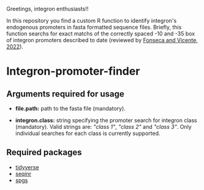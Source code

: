 

Greetings, integron enthusiasts!!

In this repository you find a custom R function to identify integron's endogenous promoters in fasta formatted sequence files. Briefly, this function searchs for exact matchs of the correctly spaced -10 and -35 box of integron promoters described to date (reviewed by [Fonseca and Vicente, 2022](https://doi.org/10.3390/microorganisms10020224)).


# Integron-promoter-finder

## Arguments required for usage

- **file.path:** path to the fasta file (mandatory).

- **integron.class:** string specifying the promoter search for integron class (mandatory). Valid strings are: *"class 1"*, *"class 2"* and *"class 3"*. Only individual searches for each class is currently supported.


## Required packages

- [tidyverse](https://cran.r-project.org/web/packages/tidyverse/index.html)
- [seqinr](https://cran.r-project.org/web/packages/seqinr/index.html)
- [spgs](https://cran.rstudio.com/web/packages/spgs/index.html)











